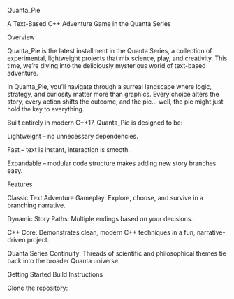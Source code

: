 Quanta_Pie

A Text-Based C++ Adventure Game in the Quanta Series

Overview

Quanta_Pie is the latest installment in the Quanta Series, a collection of experimental, lightweight projects that mix science, play, and creativity.
This time, we’re diving into the deliciously mysterious world of text-based adventure.

In Quanta_Pie, you’ll navigate through a surreal landscape where logic, strategy, and curiosity matter more than graphics. Every choice alters the story, every action shifts the outcome, and the pie… well, the pie might just hold the key to everything.

Built entirely in modern C++17, Quanta_Pie is designed to be:

Lightweight – no unnecessary dependencies.

Fast – text is instant, interaction is smooth.

Expandable – modular code structure makes adding new story branches easy.

Features

Classic Text Adventure Gameplay: Explore, choose, and survive in a branching narrative.

Dynamic Story Paths: Multiple endings based on your decisions.

C++ Core: Demonstrates clean, modern C++ techniques in a fun, narrative-driven project.

Quanta Series Continuity: Threads of scientific and philosophical themes tie back into the broader Quanta universe.

Getting Started
Build Instructions

Clone the repository: